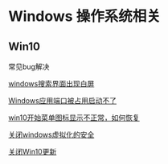 # Windows 操作系统相关

##  Win10

常见bug解决

[windows搜索界面出现白屏](./windows搜索界面出现白屏.md)

[Windows应用端口被占用启动不了](./hyperV端口占用解决.md)


[win10开始菜单图标显示不正常，如何恢复](./win10-开始菜单图标显示不正常，如何恢复/win10-开始菜单图标显示不正常，如何恢复.md)

[关闭windows虚拟化的安全](./关闭基于虚拟化的安全(不能开启VMWARE虚拟机).md)

[关闭Win10更新](./Win10关闭自动更新.md)